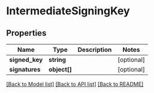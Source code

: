 # IntermediateSigningKey

## Properties
Name | Type | Description | Notes
------------ | ------------- | ------------- | -------------
**signed_key** | **string** |  | [optional] 
**signatures** | **object[]** |  | [optional] 

[[Back to Model list]](../../README.md#documentation-for-models) [[Back to API list]](../../README.md#documentation-for-api-endpoints) [[Back to README]](../../README.md)


